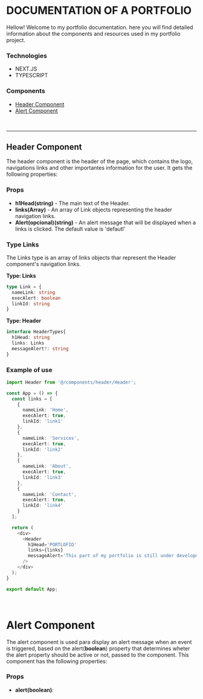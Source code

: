 # DOCUMENTATION OF A PORTFOLIO
Hellow! Welcome to my portfolio documentation. here you will find detailed information about the components and resources used in my portfolio project.

### <b>Technologies</b>
- NEXT.JS
- TYPESCRIPT


### <b>Components</b>
- [Header Component](#header-component)
- [Alert Component](#alert-component)

<br>

---

## Header Component

The header component is the header of the page, which contains the logo, navigations links and other importantes information for the user. It gets the following properties:

### <b>Props</b>
- <b>h1Head(string)</b> - The main text of the Header.
- <b>links(Array<link>)</b> - An array of Link objects representing the header navigation links.
- <b>Alert(opcional)(string)</b> - An alert message that will be displayed when a links is clicked. The default value is 'defautl'

### <b>Type Links</b>
The Links type is an array of links objects thar represent the Header component's navigation links.

<b>Type: Links</b>
~~~ts
type Link = {
  nameLink: string
  execAlert: boolean
  linkId: string
}
~~~

<b>Type: Header</b>
~~~ts
interface HeaderTypes{
  h1Head: string
  links: Links
  messageAlert?: string
}
~~~

### Example of use
~~~ts
import Header from '@/components/header/Header';

const App = () => {
  const links = [
    {
      nameLink: 'Home',
      execAlert: true,
      linkId: 'link1'
    },
    {
      nameLink: 'Services',
      execAlert: true,
      linkId: 'link2'
    },
    {
      nameLink: 'About',
      execAlert: true,
      linkId: 'link3'
    },
    {
      nameLink: 'Contact',
      execAlert: true,
      linkId: 'link4'
    }
  ];

  return (
    <div>
      <Header
        h1Head='PORTLOFIO'
        links={links}
        messageAlert='This part of my portfolio is still under development'
      />
    </div>
  );
}

export default App;

~~~

<br>

# Alert Component
The alert  component is used para display an alert message when an event is triggered, based on the alert(<b>boolean</b>) property that determines wheter the alert property should be active or not, passed to the component. This component has the following properties:

### <b>Props</b>
- <b>alert(boolean)</b>: 
